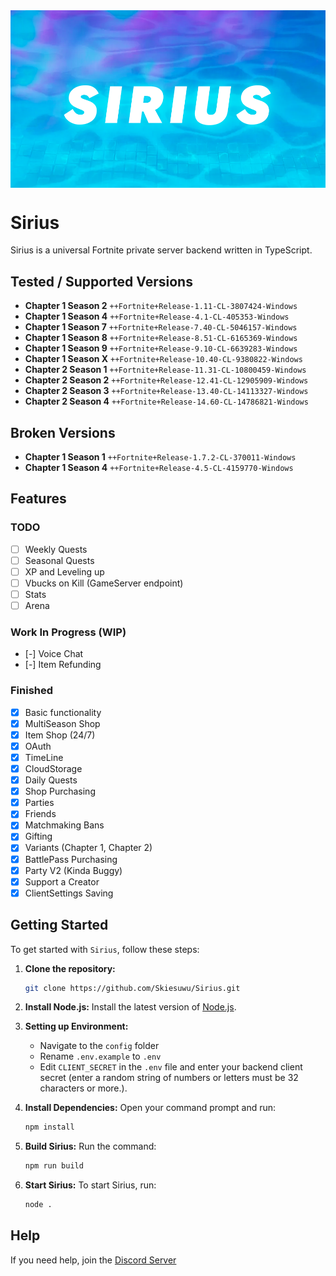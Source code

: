 <div style="text-align:center;">
  <img src="assets/SiriusBanner.png" alt="Sirius Banner" style="display:block; margin:auto;">
</div>
  
</div>

# Sirius

Sirius is a universal Fortnite private server backend written in TypeScript.

## Tested / Supported Versions

- **Chapter 1 Season 2** `++Fortnite+Release-1.11-CL-3807424-Windows`
- **Chapter 1 Season 4** `++Fortnite+Release-4.1-CL-405353-Windows`
- **Chapter 1 Season 7** `++Fortnite+Release-7.40-CL-5046157-Windows`
- **Chapter 1 Season 8** `++Fortnite+Release-8.51-CL-6165369-Windows`
- **Chapter 1 Season 9** `++Fortnite+Release-9.10-CL-6639283-Windows`
- **Chapter 1 Season X** `++Fortnite+Release-10.40-CL-9380822-Windows`
- **Chapter 2 Season 1** `++Fortnite+Release-11.31-CL-10800459-Windows`
- **Chapter 2 Season 2** `++Fortnite+Release-12.41-CL-12905909-Windows`
- **Chapter 2 Season 3** `++Fortnite+Release-13.40-CL-14113327-Windows`
- **Chapter 2 Season 4** `++Fortnite+Release-14.60-CL-14786821-Windows`

## Broken Versions

- **Chapter 1 Season 1** `++Fortnite+Release-1.7.2-CL-370011-Windows`
- **Chapter 1 Season 4** `++Fortnite+Release-4.5-CL-4159770-Windows`

## Features

### TODO

- [ ] Weekly Quests
- [ ] Seasonal Quests
- [ ] XP and Leveling up
- [ ] Vbucks on Kill (GameServer endpoint)
- [ ] Stats
- [ ] Arena

### Work In Progress (WIP)

- [-] Voice Chat
- [-] Item Refunding

### Finished

- [x] Basic functionality
- [x] MultiSeason Shop
- [x] Item Shop (24/7)
- [x] OAuth
- [x] TimeLine
- [x] CloudStorage
- [x] Daily Quests
- [x] Shop Purchasing
- [x] Parties
- [x] Friends
- [x] Matchmaking Bans
- [x] Gifting
- [x] Variants (Chapter 1, Chapter 2)
- [x] BattlePass Purchasing
- [x] Party V2 (Kinda Buggy)
- [x] Support a Creator
- [x] ClientSettings Saving

## Getting Started

To get started with `Sirius`, follow these steps:

1. **Clone the repository:**

   ```bash
   git clone https://github.com/Skiesuwu/Sirius.git
   ```

2. **Install Node.js:**
   Install the latest version of [Node.js](https://nodejs.org/).

3. **Setting up Environment:**

   - Navigate to the `config` folder
   - Rename `.env.example` to `.env`
   - Edit `CLIENT_SECRET` in the `.env` file and enter your backend client secret (enter a random string of numbers or letters must be 32 characters or more.).

4. **Install Dependencies:**
   Open your command prompt and run:

   ```bash
   npm install
   ```

5. **Build Sirius:**
   Run the command:

   ```bash
   npm run build
   ```

6. **Start Sirius:**
   To start Sirius, run:
   ```bash
   node .
   ```

## Help

If you need help, join the [Discord Server](https://discord.gg/Y3YRVMDxEb)

